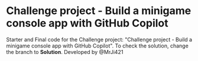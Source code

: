 # Challenge project - Build a minigame console app with GitHub Copilot

Starter and Final code for the Challenge project: "Challenge project - Build a minigame console app with GitHub Copilot". To check the solution, change the branch to **Solution**.
Developed by @MrJi421
